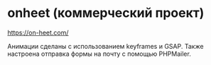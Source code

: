 # onheet (коммерческий проект)
https://on-heet.com/

Анимации сделаны с использованием keyframes и GSAP. Также настроена отправка формы на почту с помощью PHPMailer.
